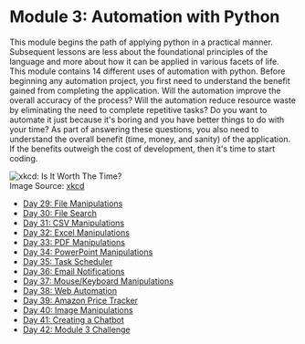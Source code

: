 # Module 3: Automation with Python
This module begins the path of applying python in a practical manner. Subsequent lessons are less about the foundational principles of the language and more about how it can be applied in various facets of life. This module contains 14 different uses of automation with python. Before beginning any automation project, you first need to understand the benefit gained from completing the application. Will the automation improve the overall accuracy of the process? Will the automation reduce resource waste by eliminating the need to complete repetitive tasks? Do you want to automate it just because it's boring and you have better things to do with your time? As part of answering these questions, you also need to understand the overall benefit (time, money, and sanity) of the application. If the benefits outweigh the cost of development, then it's time to start coding.

![xkcd: Is It Worth The Time?](https://imgs.xkcd.com/comics/is_it_worth_the_time.png)  
Image Source: [xkcd](https://xkcd.com/1205/)

* [Day 29: File Manipulations](../Module3/Day29)
* [Day 30: File Search](../Module3/Day30)
* [Day 31: CSV Manipulations](../Module3/Day31)
* [Day 32: Excel Manipulations](../Module3/Day32)
* [Day 33: PDF Manipulations](../Module3/Day33)
* [Day 34: PowerPoint Manipulations](../Module3/Day34)
* [Day 35: Task Scheduler](../Module3/Day35)
* [Day 36: Email Notifications](../Module3/Day36)
* [Day 37: Mouse/Keyboard Manipulations](../Module3/Day37)
* [Day 38: Web Automation](../Module3/Day38)
* [Day 39: Amazon Price Tracker](../Module3/Day39)
* [Day 40: Image Manipulations](../Module3/Day40)
* [Day 41: Creating a Chatbot](../Module3/Day41)
* [Day 42: Module 3 Challenge](../Module3/Day42)
